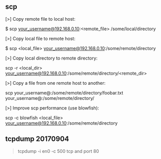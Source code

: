 ## scp

[>] Copy remote file to local host:

$ scp your_username@192.168.0.10:<remote_file> /some/local/directory

[>] Copy local file to remote host:

$ scp <local_file> your_username@192.168.0.10:/some/remote/directory

[>] Copy local directory to remote directory:

scp -r <local_dir> your_username@192.168.0.10:/some/remote/directory/<remote_dir>

[>] Copy a file from one remote host to another:

scp your_username@<host1>:/some/remote/directory/foobar.txt your_username@<host2>:/some/remote/directory/

[>] Improve scp performance (use blowfish):

scp -c blowfish <local_file> your_username@192.168.0.10:/some/remote/directory

## tcpdump 20170904

> tcpdump -i en0 -c 500 tcp and port 80

